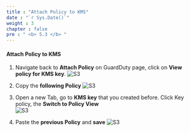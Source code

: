 ```yaml
---
title : "Attach Policy to KMS"
date : "`r Sys.Date()`"
weight : 3
chapter : false
pre : " <b> 5.3 </b> "
---
```


#### Attach Policy to KMS

1. Navigate back to **Attach Policy** on GuardDuty page, click on **View policy for KMS key**.
![S3](/images/5.%20Export%20Findings/5.11.jpg?width=60pc)

2. Copy the **following Policy**
![S3](/images/5.%20Export%20Findings/5.11b.jpg?width=60pc)
3. Open a new Tab, go to **KMS key** that you created before. Click Key policy, the **Switch to Policy View**  
![S3](/images/5.%20Export%20Findings/5.13.jpg?width=60pc)
1. Paste the **previous Policy** and **save**
![S3](/images/5.%20Export%20Findings/5.14.jpg?width=60pc)



